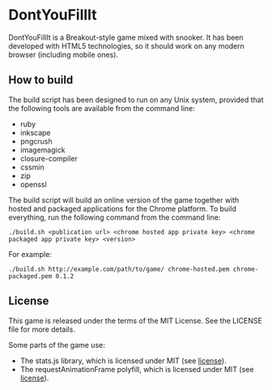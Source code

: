 # DontYouFillIt

DontYouFillIt is a Breakout-style game mixed with snooker. It has been developed with HTML5 technologies, so it should work on any modern browser (including mobile ones).

## How to build

The build script has been designed to run on any Unix system, provided that the following tools are available from the command line:

- ruby
- inkscape
- pngcrush
- imagemagick
- closure-compiler
- cssmin
- zip
- openssl

The build script will build an online version of the game together with hosted and packaged applications for the Chrome platform. To build everything, run the following command from the command line:

```
./build.sh <publication url> <chrome hosted app private key> <chrome packaged app private key> <version>
```

For example:

```
./build.sh http://example.com/path/to/game/ chrome-hosted.pem chrome-packaged.pem 0.1.2
```

## License

This game is released under the terms of the MIT License. See the LICENSE file for more details.

Some parts of the game use:

- The stats.js library, which is licensed under MIT (see [license](https://github.com/mrdoob/stats.js/blob/master/LICENSE)).
- The requestAnimationFrame polyfill, which is licensed under MIT (see [license](https://raw.githubusercontent.com/darius/requestAnimationFrame/master/LICENSE)).
